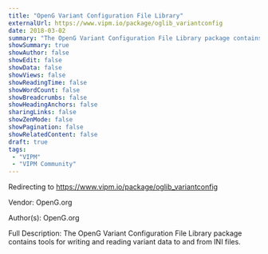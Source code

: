 ```yaml
---
title: "OpenG Variant Configuration File Library"
externalUrl: https://www.vipm.io/package/oglib_variantconfig
date: 2018-03-02
summary: "The OpenG Variant Configuration File Library package contains tools for writing and reading variant data to and from INI files."
showSummary: true
showAuthor: false
showEdit: false
showData: false
showViews: false
showReadingTime: false
showWordCount: false
showBreadcrumbs: false
showHeadingAnchors: false
sharingLinks: false
showZenMode: false
showPagination: false
showRelatedContent: false
draft: true
tags:
 - "VIPM"
 - "VIPM Community"
---
```


Redirecting to https://www.vipm.io/package/oglib_variantconfig

Vendor: OpenG.org

Author(s): OpenG.org
 
Full Description:
The OpenG Variant Configuration File Library package contains tools for writing and reading variant data to and from INI files.